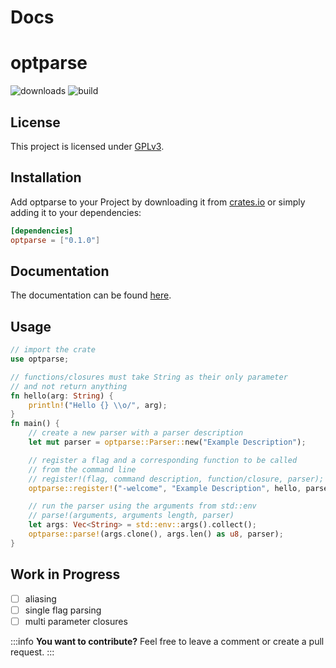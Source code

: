 # Docs

optparse
===
![downloads](https://img.shields.io/github/downloads/atom/atom/total.svg)
![build](https://img.shields.io/appveyor/build/Rootlou/optparse)

## License
This project is licensed under [GPLv3](https://www.gnu.org/licenses/gpl-3.0.html).

Installation
---
Add optparse to your Project by downloading it from [crates.io](https://crates.io/crates/optparse) or simply adding it to your dependencies:
```toml
[dependencies]
optparse = ["0.1.0"]
```

Documentation
---
The documentation can be found [here]().

Usage
---
```rust
// import the crate
use optparse;

// functions/closures must take String as their only parameter
// and not return anything
fn hello(arg: String) {
    println!("Hello {} \\o/", arg);
}
fn main() {
    // create a new parser with a parser description
    let mut parser = optparse::Parser::new("Example Description");

    // register a flag and a corresponding function to be called
    // from the command line
    // register!(flag, command description, function/closure, parser);
    optparse::register!("-welcome", "Example Description", hello, parser);

    // run the parser using the arguments from std::env
    // parse!(arguments, arguments length, parser)
    let args: Vec<String> = std::env::args().collect();
    optparse::parse!(args.clone(), args.len() as u8, parser);
}
```

Work in Progress
---
- [ ] aliasing
- [ ] single flag parsing
- [ ] multi parameter closures

:::info
**You want to contribute?** Feel free to leave a comment or create a pull request.
:::